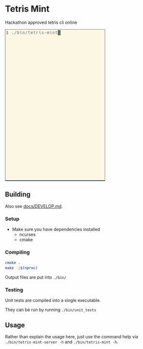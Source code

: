 # Tetris Mint

Hackathon approved tetris cli online

![Tetris Mint Gameplay](docs/2021-02-23_tetris_mint_demo.gif)

## Building

Also see [docs/DEVELOP.md](docs/DEVELOP.md).

### Setup

- Make sure you have dependencies installed
  - ncurses
  - cmake

### Compiling

```bash
cmake .
make -j$(nproc)
```

Output files are put into `./bin/`

### Testing

Unit tests are compiled into a single executable.

They can be run by running `./bin/unit_tests`

## Usage

Rather than explain the usage here, just use the command help via
`./bin/tetris-mint-server -h` and `./bin/tetris-mint -h`.
